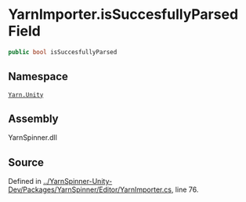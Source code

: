 <!-- This file was generated by a tool. Do not edit this file by hand. -->

# YarnImporter.isSuccesfullyParsed Field


```csharp
public bool isSuccesfullyParsed
```



## Namespace
[`Yarn.Unity`](/api/csharp/yarn.unity/README.md)

## Assembly
YarnSpinner.dll

## Source
Defined in [../YarnSpinner-Unity-Dev/Packages/YarnSpinner/Editor/YarnImporter.cs](https://github.com/YarnSpinnerTool/YarnSpinner-Unity//blob/develop/Editor/YarnImporter.cs#L76), line 76.
